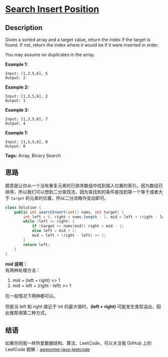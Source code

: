 # [Search Insert Position][title]

## Description

Given a sorted array and a target value, return the index if the target is found. If not, return the index where it would be if it were inserted in order.

You may assume no duplicates in the array.

**Example 1:**

```
Input: [1,3,5,6], 5
Output: 2
```

**Example 2:**

```
Input: [1,3,5,6], 2
Output: 1
```

**Example 3:**

```
Input: [1,3,5,6], 7
Output: 4
```

**Example 1:**

```
Input: [1,3,5,6], 0
Output: 0
```

**Tags:** Array, Binary Search


## 思路

题意是让你从一个没有重复元素的已排序数组中找到插入位置的索引。因为数组已排序，所以我们可以想到二分查找法，因为查找到的条件是找到第一个等于或者大于 `target` 的元素的位置，所以二分法略作变动即可。

```java
class Solution {
    public int searchInsert(int[] nums, int target) {
        int left = 0, right = nums.length - 1, mid = left + (right - left) >> 1;
        while (left <= right) {
            if (target <= nums[mid]) right = mid - 1;
            else left = mid + 1;
            mid = left + (right - left) >> 1;
        }
        return left;
    }
}
```

**mid 说明：**  
有两种处理方法：
1. mid = (left + right) >> 1
2. mid = left + (right - left) >> 1

在一般情况下两种都可以。

但是当 left 和 right 接近于 int 的最大值时，**(left + right)** 可能发生类型溢出，因此推荐用第二种方式。

## 结语

如果你同我一样热爱数据结构、算法、LeetCode，可以关注我 GitHub 上的 LeetCode 题解：[awesome-java-leetcode][ajl]



[title]: https://leetcode.com/problems/search-insert-position
[ajl]: https://github.com/Blankj/awesome-java-leetcode
